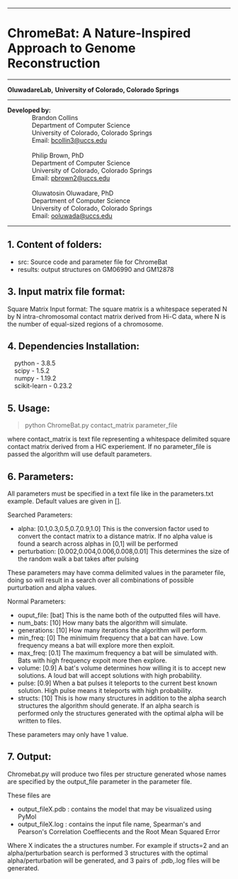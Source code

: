 ------------------------------------------------------------------------------------------------------------------------------------
# ChromeBat: A Nature-Inspired Approach to Genome Reconstruction
------------------------------------------------------------------------------------------------------------------------------------
**OluwadareLab,**
**University of Colorado, Colorado Springs**

----------------------------------------------------------------------
**Developed by:** <br />
		 &nbsp;&nbsp;&nbsp;&nbsp;&nbsp;&nbsp;&nbsp;&nbsp;&nbsp;&nbsp;&nbsp;&nbsp;&nbsp;&nbsp;Brandon Collins<br />
		 &nbsp;&nbsp;&nbsp;&nbsp;&nbsp;&nbsp;&nbsp;&nbsp;&nbsp;&nbsp;&nbsp;&nbsp;&nbsp;&nbsp;Department of Computer Science <br />
		 &nbsp;&nbsp;&nbsp;&nbsp;&nbsp;&nbsp;&nbsp;&nbsp;&nbsp;&nbsp;&nbsp;&nbsp;&nbsp;&nbsp;University of Colorado, Colorado Springs <br />
		 &nbsp;&nbsp;&nbsp;&nbsp;&nbsp;&nbsp;&nbsp;&nbsp;&nbsp;&nbsp;&nbsp;&nbsp;&nbsp;&nbsp;Email: bcollin3@uccs.edu <br /><br />
		 &nbsp;&nbsp;&nbsp;&nbsp;&nbsp;&nbsp;&nbsp;&nbsp;&nbsp;&nbsp;&nbsp;&nbsp;&nbsp;&nbsp;Philip Brown, PhD<br />
		 &nbsp;&nbsp;&nbsp;&nbsp;&nbsp;&nbsp;&nbsp;&nbsp;&nbsp;&nbsp;&nbsp;&nbsp;&nbsp;&nbsp;Department of Computer Science <br />
		 &nbsp;&nbsp;&nbsp;&nbsp;&nbsp;&nbsp;&nbsp;&nbsp;&nbsp;&nbsp;&nbsp;&nbsp;&nbsp;&nbsp;University of Colorado, Colorado Springs <br />
		 &nbsp;&nbsp;&nbsp;&nbsp;&nbsp;&nbsp;&nbsp;&nbsp;&nbsp;&nbsp;&nbsp;&nbsp;&nbsp;&nbsp;Email: pbrown2@uccs.edu 
		 <br /><br />
		 &nbsp;&nbsp;&nbsp;&nbsp;&nbsp;&nbsp;&nbsp;&nbsp;&nbsp;&nbsp;&nbsp;&nbsp;&nbsp;&nbsp;Oluwatosin Oluwadare, PhD <br />
		 &nbsp;&nbsp;&nbsp;&nbsp;&nbsp;&nbsp;&nbsp;&nbsp;&nbsp;&nbsp;&nbsp;&nbsp;&nbsp;&nbsp;Department of Computer Science <br />
		 &nbsp;&nbsp;&nbsp;&nbsp;&nbsp;&nbsp;&nbsp;&nbsp;&nbsp;&nbsp;&nbsp;&nbsp;&nbsp;&nbsp;University of Colorado, Colorado Springs <br />
		 &nbsp;&nbsp;&nbsp;&nbsp;&nbsp;&nbsp;&nbsp;&nbsp;&nbsp;&nbsp;&nbsp;&nbsp;&nbsp;&nbsp;Email: ooluwada@uccs.edu


----------------------------------------------------------------------

**1.	Content of folders:**
----------------------------------------------------------------------
* src: Source code and parameter file for ChromeBat
* results: output structures on GM06990 and GM12878

**3.	Input matrix file format:**
-----------------------------------------------------------

Square Matrix Input format: The square matrix is a whitespace seperated N by N intra-chromosomal contact matrix derived from Hi-C data, where N is the number of equal-sized regions of a chromosome.


**4.	Dependencies Installation:**
-----------------------------------------------------------

&nbsp;&nbsp;&nbsp;&nbsp;python - 3.8.5 <br />
&nbsp;&nbsp;&nbsp;&nbsp;scipy - 1.5.2 <br />
&nbsp;&nbsp;&nbsp;&nbsp;numpy - 1.19.2 <br />
&nbsp;&nbsp;&nbsp;&nbsp;scikit-learn - 0.23.2 <br />


**5.	Usage:**
-----------------------------------------------------------
>python ChromeBat.py contact_matrix parameter_file

where contact_matrix is text file representing a whitespace delimited square contact matrix derived from a HiC experiement.
If no parameter_file is passed the algorithm will use default parameters.



**6.	Parameters:**
-----------------------------------------------------------
All parameters must be specified in a text file like in the parameters.txt example.
Default values are given in [].

Searched Parameters:
+ alpha: [0.1,0.3,0.5,0.7,0.9,1.0] This is the conversion factor used to convert the contact matrix to a distance matrix. If no alpha value is found a search across alphas in [0,1] will be performed
+ perturbation: [0.002,0.004,0.006,0.008,0.01] This determines the size of the random walk a bat takes after pulsing

These parameters may have comma delimited values in the parameter file, doing so will result in a search over all combinations of possible purturbation and alpha values.

Normal Parameters:
+ ouput_file: [bat] This is the name both of the outputted files will have.
+ num_bats: [10] How many bats the algorithm will simulate.
+ generations: [10] How many iterations the algorithm will perform.
+ min_freq: [0] The minimuim frequency that a bat can have. Low frequency means a bat will explore more then exploit.
+ max_freq: [0.1] The maximum frequency a bat will be simulated with. Bats with high frequency expoit more then explore.
+ volume: [0.9] A bat's volume determines how willing it is to accept new solutions. A loud bat will accept solutions with high probability.
+ pulse: [0.9] When a bat pulses it teleports to the current best known solution. High pulse means it teleports with high probability. 
+ structs: [10] This is how many structures in addition to the alpha search structures the algorithm should generate. If an alpha search is performed only the structures generated with the optimal alpha will be written to files.

These parameters may only have 1 value.

**7.	Output:**
-----------------------------------------------------------
Chromebat.py will produce two files per structure generated whose names are specified by the output_file parameter in the parameter file.

These files are
  + output_fileX.pdb : contains the model that may be visualized using PyMol
  + output_fileX.log : contains the input file name, Spearman's and Pearson's Correlation Coeffiecents and the Root Mean Squared Error

  Where X indicates the a structures number. For example if structs=2 and an alpha/perturbation search is performed 3 structures with the optimal alpha/perturbation will be generated, and 3 pairs of .pdb,.log files will be generated.


